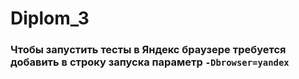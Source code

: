 # Diplom_3
### Чтобы запустить тесты в Яндекс браузере требуется добавить в строку запуска параметр `-Dbrowser=yandex`